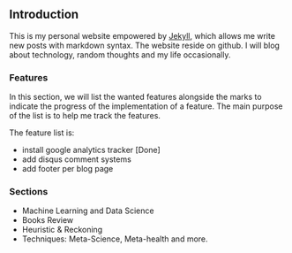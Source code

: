## Introduction
This is my personal website empowered by [Jekyll](https://jekyllrb.com), which
allows me write new posts with markdown syntax. The website reside on github. I
will blog about technology, random thoughts and my life occasionally.

### Features
In this section, we will list the wanted features alongside the marks to indicate
the progress of the implementation of a feature. The main purpose of the list
is to help me track the features.

The feature list is:
* install google analytics tracker [Done]
* add disqus comment systems
* add footer per blog page

### Sections
* Machine Learning and Data Science
* Books Review
* Heuristic & Reckoning
* Techniques: Meta-Science, Meta-health and more.
